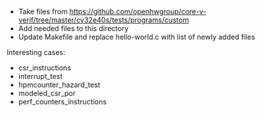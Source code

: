 - Take files from https://github.com/openhwgroup/core-v-verif/tree/master/cv32e40s/tests/programs/custom
- Add needed files to this directory
- Update Makefile and replace hello-world.c with list of newly added files

Interesting cases:
 - csr_instructions 
 - interrupt_test 
 - hpmcounter_hazard_test
 - modeled_csr_por 
 - perf_counters_instructions
 